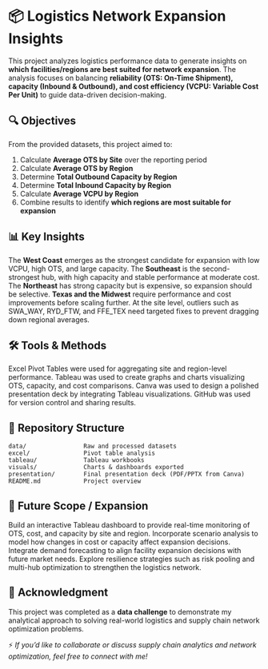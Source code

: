 # 📦 Logistics Network Expansion Insights

This project analyzes logistics performance data to generate insights on **which facilities/regions are best suited for network expansion**. The analysis focuses on balancing **reliability (OTS: On-Time Shipment), capacity (Inbound & Outbound), and cost efficiency (VCPU: Variable Cost Per Unit)** to guide data-driven decision-making.

## 🔍 Objectives

From the provided datasets, this project aimed to:

1. Calculate **Average OTS by Site** over the reporting period
2. Calculate **Average OTS by Region**
3. Determine **Total Outbound Capacity by Region**
4. Determine **Total Inbound Capacity by Region**
5. Calculate **Average VCPU by Region**
6. Combine results to identify **which regions are most suitable for expansion**

## 📊 Key Insights

The **West Coast** emerges as the strongest candidate for expansion with low VCPU, high OTS, and large capacity.
The **Southeast** is the second-strongest hub, with high capacity and stable performance at moderate cost.
The **Northeast** has strong capacity but is expensive, so expansion should be selective.
**Texas and the Midwest** require performance and cost improvements before scaling further.
At the site level, outliers such as SWA\_WAY, RYD\_FTW, and FFE\_TEX need targeted fixes to prevent dragging down regional averages.

## 🛠️ Tools & Methods

Excel Pivot Tables were used for aggregating site and region-level performance.
Tableau was used to create graphs and charts visualizing OTS, capacity, and cost comparisons.
Canva was used to design a polished presentation deck by integrating Tableau visualizations.
GitHub was used for version control and sharing results.

## 📂 Repository Structure

```
data/                Raw and processed datasets  
excel/               Pivot table analysis  
tableau/             Tableau workbooks  
visuals/             Charts & dashboards exported  
presentation/        Final presentation deck (PDF/PPTX from Canva)  
README.md            Project overview  
```

## 🔮 Future Scope / Expansion

Build an interactive Tableau dashboard to provide real-time monitoring of OTS, cost, and capacity by site and region.
Incorporate scenario analysis to model how changes in cost or capacity affect expansion decisions.
Integrate demand forecasting to align facility expansion decisions with future market needs.
Explore resilience strategies such as risk pooling and multi-hub optimization to strengthen the logistics network.

## 🤝 Acknowledgment

This project was completed as a **data challenge** to demonstrate my analytical approach to solving real-world logistics and supply chain network optimization problems.

⚡ *If you’d like to collaborate or discuss supply chain analytics and network optimization, feel free to connect with me!*
